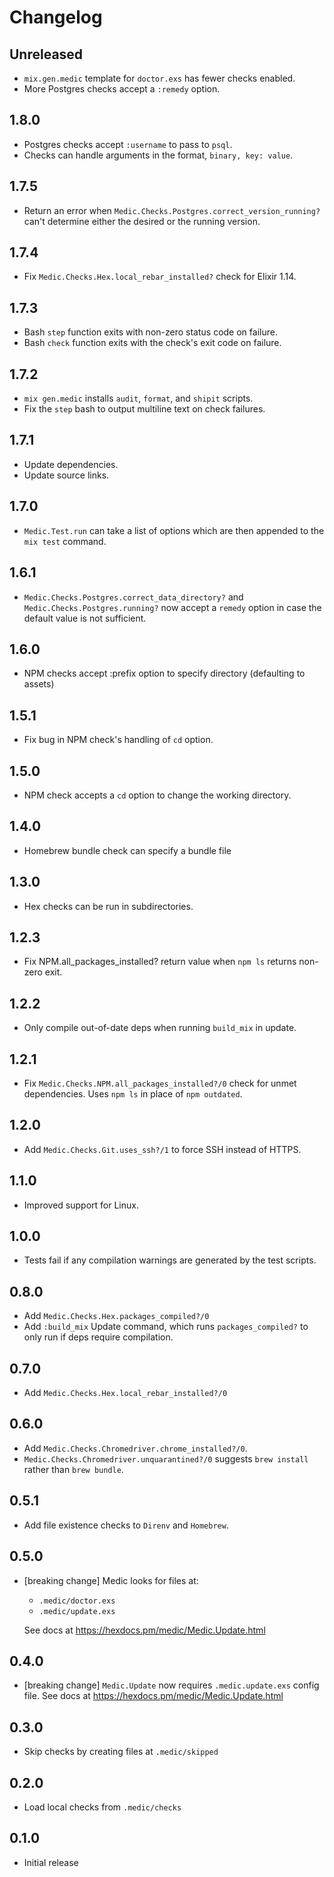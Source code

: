 # Changelog

## Unreleased

- `mix.gen.medic` template for `doctor.exs` has fewer checks enabled.
- More Postgres checks accept a `:remedy` option.

## 1.8.0

- Postgres checks accept `:username` to pass to `psql`.
- Checks can handle arguments in the format, `binary, key: value`.

## 1.7.5

- Return an error when `Medic.Checks.Postgres.correct_version_running?` can't determine either
  the desired or the running version.

## 1.7.4

- Fix `Medic.Checks.Hex.local_rebar_installed?` check for Elixir 1.14.

## 1.7.3

- Bash `step` function exits with non-zero status code on failure.
- Bash `check` function exits with the check's exit code on failure.

## 1.7.2

- `mix gen.medic` installs `audit`, `format`, and `shipit` scripts.
- Fix the `step` bash to output multiline text on check failures.

## 1.7.1

- Update dependencies.
- Update source links.

## 1.7.0

- `Medic.Test.run` can take a list of options which are then appended to the `mix test` command.

## 1.6.1

- `Medic.Checks.Postgres.correct_data_directory?` and `Medic.Checks.Postgres.running?` now accept a `remedy` option
  in case the default value is not sufficient.

## 1.6.0

- NPM checks accept :prefix option to specify directory (defaulting to assets)

## 1.5.1

- Fix bug in NPM check's handling of `cd` option.

## 1.5.0

- NPM check accepts a `cd` option to change the working directory.

## 1.4.0

- Homebrew bundle check can specify a bundle file

## 1.3.0

- Hex checks can be run in subdirectories.

## 1.2.3

- Fix NPM.all_packages_installed? return value when `npm ls` returns non-zero exit.

## 1.2.2

- Only compile out-of-date deps when running `build_mix` in update.

## 1.2.1

- Fix `Medic.Checks.NPM.all_packages_installed?/0` check for unmet dependencies. Uses `npm ls` in place of `npm outdated`.

## 1.2.0

- Add `Medic.Checks.Git.uses_ssh?/1` to force SSH instead of HTTPS.

## 1.1.0

- Improved support for Linux.

## 1.0.0

- Tests fail if any compilation warnings are generated by the test scripts.

## 0.8.0

- Add `Medic.Checks.Hex.packages_compiled?/0`
- Add `:build_mix` Update command, which runs `packages_compiled?` to only run if
  deps require compilation.

## 0.7.0

- Add `Medic.Checks.Hex.local_rebar_installed?/0`

## 0.6.0

- Add `Medic.Checks.Chromedriver.chrome_installed?/0`.
- `Medic.Checks.Chromedriver.unquarantined?/0` suggests `brew install` rather than `brew bundle`.

## 0.5.1

- Add file existence checks to `Direnv` and `Homebrew`.

## 0.5.0

- [breaking change] Medic looks for files at:

  - `.medic/doctor.exs`
  - `.medic/update.exs`

  See docs at https://hexdocs.pm/medic/Medic.Update.html

## 0.4.0

- [breaking change] `Medic.Update` now requires `.medic.update.exs` config file.
  See docs at https://hexdocs.pm/medic/Medic.Update.html

## 0.3.0

- Skip checks by creating files at `.medic/skipped`

## 0.2.0

- Load local checks from `.medic/checks`

## 0.1.0

- Initial release
